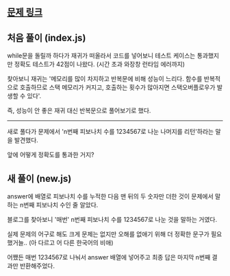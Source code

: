 ## [문제 링크](https://school.programmers.co.kr/learn/courses/30/lessons/12945)

## 처음 풀이 (index.js)

while문을 돌릴까 하다가 재귀가 떠올라서 코드를 넣어보니
테스트 케이스는 통과했지만 정확도 테스트가 42점이 나왔다.
(시간 초과 와장창 런타임 에러까지)

찾아보니 재귀는 '메모리를 많이 차지하고 반복문에 비해 성능이 느리다.
함수를 반복적으로 호출하므로 스택 메모리가 커지고,
호출하는 횟수가 많아지면 스택오버플로우가 발생할 수 있다'.

즉, 성능이 안 좋은 재귀 대신 반복문으로 풀어보기로 했다.

---

새로 풀다가 문제에서 'n번째 피보나치 수를 1234567로 나눈 나머지를 리턴'하라는 말을 발견했다.

앞에 어떻게 정확도를 통과한 거지?

## 새 풀이 (new.js)

answer에 배열로 피보나치 수를 누적한 다음 맨 뒤의 두 숫자만 더한 것이
문제에서 말하는 n번째 피보나치 수인 줄 알았다.

블로그를 찾아보니 '매번' n번째 피보나치 수를 1234567로 나눈 것을 말하는 거였다.

실제 문제의 어구로 해도 크게 문제는 없지만 오해를 없애기 위해 더 정확한 문구가 필요했거늘.. (아 다르고 어 다른 한국어의 비애)

어쨌든 매번 1234567로 나눠서 answer 배열에 넣어주고 최종 답은 마지막 n번째 결과만 반환해주었다.
